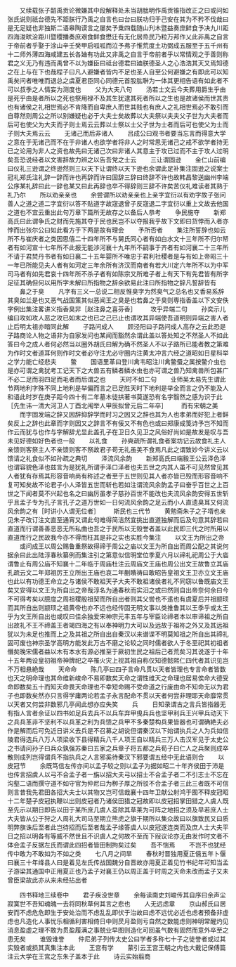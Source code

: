 <!-- { "loadSidebar": true } -->
　　又续载张子韶禹贡论微嫌其中段解释处未当胡朏明作禹贡锥指改正之曰或问如张氏说则祇台德先不距朕行乃禹之自言也曰台曰朕功归于己安在其为不矜不伐哉曰是无足疑也非独斯二语皋陶谟言之屡矣予乗四载随山刋木暨益奏庶鲜食予决九川距四海浚畎浍距川暨稷播奏庶艰食鲜食懋迁有无化居烝民乃粒万邦作乂此非禹之自言于帝前者乎娶于涂山辛壬癸甲启呱呱而泣予弗子惟荒度土功弼成五服至于五千州有十二师外薄四海咸建五长各廸有功此又非禹之自言于帝前者乎以常情观之于善则称君之义无乃有违而禹曾不以为嫌臣曰祗台德君曰廸朕德圣人之心浩浩其天又焉知德之在上与在下也哉程子曰凡人避嫌者皆内不足也圣人自至公何避嫌之有即此可以知禹矣问者唯唯而退总之虞夏君臣同心同德元首股肱聨为一体其更相告语有如此者不可以叔季之人情妄为测度也
　　父为大夫八句
　　汤若士文云今夫葬用爵生乎由是死乎由是者所以之死也祭用禄不及其生犹逮其死者所以之生也是故诸侯而世其贵也有诸侯之礼相世焉必不肯降而自卑庶人而世其贱也有庶人之礼相世焉必不敢引而自尊然则周公之所以别嫌疑也必于大夫士矣故葬以大夫祭以夫夫父子世为大夫者而后可也使父为大夫而子则士焉云云葬以士祭以士父子世为士者而后可也使父为士而子则大夫焉云云
　　无诸己而后非诸人
　　吕成公曰观书者要当忘言而得意大学之意在于无诸己而不在于非诸人也欲学者将非人之时常思无诸己之戒不欲学者持无已之论用为非人之资也故先曰无诸己次曰非诸人其意主于攻已过而不主于攻人过明矣吾恐说经者以文害辞故力辨之以告吾党之士云
　　三让谓固逊
　　金仁山前编曰仪礼三逊谓之终逊然则三以天下让谓终以天下逊也余谓此足补集注固逊之说案士冠礼郑氏注礼辞一辞而许也再辞而许曰固辞三辞曰终辞不许也故韩昌黎送幽州李端公序某礼辞曰此一辞也某又曰此再辞也卒不得辞则三辞不许矣苦仪礼难读者其熟于礼乃尔
　　所以劝亲亲也
　　余尝谓所以劝亲亲也上亲字宜衍以有劝字故子张问善人之道之道二字宜衍以答不贴道字故宼退曾子反宼退二字宜衍以重上文故去他国之道也不宜云重出此句万章下篇所无故存之以备后人叅考
　　争民施夺
　　新郑高氏曰此谓争氏之财而先施其夺于民也民岂不以夺报我乎故下文即曰货悖而入者亦悖而出张尔公曰如此看方于下两是故有理会
　　予所否者
　　集注所誓辞也如云所不与崔庆者之类因思僖二十四年所不与舅氏同心者有如白水文十三年所不归尔帑者有如河宣十七年所不此报无能渉河襄十九年所不嗣事于齐者有如河襄二十三年所不请于君焚丹书者有如日襄二十五年婴所不唯忠于君利社稷者是与有如上帝昭三十一年已所能见夫人者有如河定三年余所有济汉而南者有若大川定六年所不以为中军司马者有如先君哀十四年所不杀子者有如陈宗又所难子者上有天下有先君皆有所字足征其确但何以用所字未解曰所指物之辞余欲易此注曰所指物之辞凡誓辞皆有
　　鼻之于臭
　　凡字有三义一总说二相反惟臭字为然臭气之总名也又香易系辞其臭如兰是也又恶气战国策其似恶闻王之臭是也若鼻之于臭则専指香盖以下文安佚字例出集注畧讲义指香臭非［赵注鼻之喜芬香］
　　攻乎异端二句
　　孙奕示儿编曰攻如攻人恶之攻已如末之也已之己已止也谓攻其异端使吾道明则异端之害人者止后明太祖亦暗同此解
　　子路问成人
　　顾泾阳曰子路问成人高存之云此恐是子路商论人物之语非为自家发问也某闻而豁然余谓此盖以答处知之不然圣人不如此答曰今之成人者何必然当以圈外胡氏曰解为确不然圣人不以子路所已能者教之第难为作时文者道耳何则作时文者必守注尤必守圈内注黄太冲言六经之道昭如日星科举之学力能亡经悲夫
　　鳖
　　国语里革曰登川禽韦昭注川禽鳖蜃之属按鳖介虫也是亦可谓之禽犹考工记天下之大兽五有鳞者鳞水虫也亦可谓之兽乃知禽兽所包甚广不必二足而羽四足而毛者而后谓之也
　　天时不如二句
　　业师吴太易先生谓此节两地利字殊不同上地利是举偏而言之已足胜天时下地利是举全而言之仍不能及人和语此时岁在庚子距今四十有二年墓木徒拱著书莫遂恐有名字翳然之感为识于此［先生讳一清大河卫人丁酉北闱举人甲辰拟曾元后二年卒］
　　而有宋朝之美
　　而字固发端之辞又因辞抑辞学而时习之因又之辞也其为人也孝弟而好犯上者鲜矣反上之辞也此章而字则因又之辞言不有佞又不有色也或曰郑康成笺诗予岂不知而作云而犹与也作与字解辞尤显此盖孔子在卫日久见卫之风俗好尚如是故发是叹与吾未见好德如好色者也一般
　　以礼食
　　孙奭疏所谓礼食者案坊记云故食礼主人亲馈则客祭主人不亲馈则客不祭故君子苟无礼虽美不食焉凡此之谓致妙今讲义云以馈请之礼食似不如孙疏之典切
　　泽流风余韵
　　新郑高氏曰端毅王公云泽色泽也谓容貌色泽也兹言为是犹礼所谓手泽口泽者也夫五世之内其人虽不可见然曾见其人者犹有存焉其形容音响尚有称述之者至于五世则见其人者亦皆已殁而形容音响不复可知矣故不论君子小人泽皆五世而斩也若如注谓流风余韵孟子曰奋乎百世之上百世之下闻者莫不兴起也名之曰幽厉虽孝子慈孙百世不能改也夫流风余韵安得五世斩乎且孟子专为孔子言孔子之道万世如一日何流风余韵之足云而小人直遗臭耳又何流风余韵之有［时讲小人谓无位者］
　　斯民也三代节
　　黄勉斋朱子之子壻也亲见朱子改订注文直至通宵又谓此句难得简洁然宜挑出直道独解而后及句意其辞若曰直道而行谓善善恶恶无所私曲也吾之于民所以无毁誉者盖以此民即三代之时所用以直道而行之民故我今亦不得而枉其是非之实也实胜今集注
　　以文王为所出之帝
　　或问成王以周公赐鲁重祭故得禘于周公之庙以文王为所自出而周公配之其说何据余曰此出陆淳春秋纂例而集注引之第意似信明堂位季夏六月以禘礼祀周公于大庙谓鲁止有周公庙不知襄十二年临于周庙杜注云周庙文王庙也周公出文王故鲁立其庙孔疏云文二年郑祖厉王立所出王庙也哀二年蒯瞶祷曰敢昭告皇祖文王卫亦立文王庙也此以有功德王命立之与诸侯不敢祖天子大夫不敢祖诸侯者礼不同窃以鲁既庙文王矣又安得以文王为所自出之帝哉淳名为通春秋而实汨之或曰然则自出帝奈何余曰今不可得考矣以臆度之周祖稷殷祖契而所自出者则其父喾也不逺也有虞夏后并祖颛顼而其所自出则颛顼之祖黄帝也亦不远也经传固无明文事以类推鲁其以王季乎或太王乎为文王所自出也或叹曰佳余独爱宋神宗元丰五年与宰臣论禘者本以审谛祖之所自出故礼不王不禘盖王者竭四海之有以奉神明力大可以及远故于祖祢之外又及其远祖犹以为未足也推而上之及其祖之所自出自秦汉以来谱谍不明莫知祖之所自出其禘礼固可废也神宗圣学高明方能发此万古不磨之论较之同时儒者欲人于冬至祀其初祖者僭矣晚宋儒者益以木有本水有源必推至于厥初生民之祖后己者荒矣习其说遂于十年十五年两设皇初祖帝神牌祀之卒罹火灾上视其祖自称仅知德懿熙仁四代者其识见岂不万相悬絶哉
　　天命命
　　陈几亭曰四子言命凡贯以天者皆理也专言命者皆数也天之明命理也其命维新峻命不易即数矣天命之谓性维天之命理也居易俟命大德受命即数矣五十而知天命畏天命理也不幸短命赐不受命道之行废由命不知命无以为君子也即数矣然亦只言得学庸两论若孟子永言配命不贯以天者何尝非理耶天命靡常贯以天者又何尝非数邪几亭闻此想亦应失笑
　　兵
　　日知录谓古之言兵皆指器无有指人言者余证以四书如足兵去兵不以兵车弃甲曵兵兵也坚甲利兵王兴甲兵动天下之兵兵革非不坚利不以兵革之利为兵馈之兵甲不多秦楚构兵果皆器也可谓确絶夫必作是解而后可免近日讲义去兵是不召募之胡说但谓秦汉以下始谓执兵之人为兵如信陵君得选兵八万人项梁收下县得精兵八千人项王自以精兵三万人击汉军见于太史公之书请问孙子曰兵众孰强苏秦曰五家之兵章子将五都之兵荀子曰仁人之兵聚则成卒散则成列岂得谓兵不指执兵之人言邪奚待秦汉下邪要谓五经中无此语则合
　　以皮冠节
　　余既笃信左传亦间以孟子较之则以孟子为据如昭二十年齐侯田于沛是也传言招虞人以弓不合孟子者一旃以招大夫弓以招士不合孟子者二不引志士不忘在沟壑二语而撰守道不如守官为仲尼曰为栁子厚之所驳不合孟子者三此三者既不可信则言昔我先君田各招大夫士以其物又岂可信哉襄十四年卫献公射鸿于囿不释皮冠昭十二年楚子皮冠执鞭以出则皮冠者乃诸侯田猎之冠故即以皮冠招掌田猎之人虞人既至先示以期日即告以田于某所庶几虞人芟除其草莱为可阵之地招之须及早若庶人士大夫皆从公于狩之人周礼大司马至期立熊虎之旗于期所以集众故曰以旗致民又曰质明弊旗诛后至者此岂待招而后至者哉孟子缘答虞人以皮冠遂连类而及庶人士大夫平日之招以明各有等威不然世且不识虞人之何故不至而下叚议论亦无由发作时文者不体会孟子反据左氏而谓此四招者皆田制拘矣过矣
　　吾不惴焉
　　不岂不也犹经传中敢为不敢如为不如之类
　　七八月之间旱
　　春秋时晋独用夏正僖五年卜偃曰襄三十年绛县人曰是着见左氏传战国魏分自晋故亦用夏正着见竹书纪年可知当孟子游梁其通国中正用夏正也乃孟子对襄王仍以周正盖于时周之天命未改而孟子又未曾臣梁故此亦从来未经拈出者

　　四书释地三续卷中
　　君子疾没世章
　　余每读南史刘峻传其自序曰余声尘寂寞世不吾知魂魄一去将同秋草何其言之悲也
　　人无远虑章
　　京山郝氏曰居安而不虑危危即生于安处治而不虑乱乱即伏于治故曰虑不远忧必近也虑者预备非虚虑也凡造化人事忧乐相循利害相倚日中则昃月盈则亏自然之数能虑则神明常醒灼见消息盈虚之理不敢为贯盈履满之事兢业早图则造化可回虽气数有固然而意外卒至之患无矣
　　谁毁谁誉
　　仲尼弟子列传太史公曰学者多称七十子之徒誉者或过其实毁者或损其真集注本此
　　王宫有学
　　蒙引云王宫王朝之内也大戴记保傅篇注云大学在王宫之东朱子盖本于此
　　诗云实始翦商
